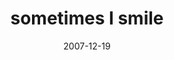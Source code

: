 ---
layout: base.njk
title : 'sometimes I smile' 
view_title : 'sometimes I smile' 
year : '2007' 
date : '2007-12-19' 
img_file : '/drawing/sometimesismile.png' 
html_file : 'sometimesismile' 
next_html : 'imsick.html' 
year_order : '308' 
permalink : "title/{{html_file}}.html"
---